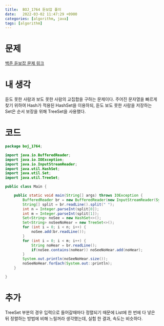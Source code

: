 ```yaml
---
title:  BOJ_1764 듣보잡 풀이
date:   2022-03-02 11:47:29 +0900
categories: [algorithm, java]
tags: [algorithm]
---
```


# 문제
[백준 듣보잡 문제 링크](https://www.acmicpc.net/problem/1764)
# 내 생각
듣도 못한 사람과 보도 못한 사람의 교집합을 구하는 문제이다. 주어진 문자열을 빠르게 찾기 위하여 Hash가 적용된 HashSet을 이용하되, 
듣도 보도 못한 사람을 저장하는 Set은 순서 보장을 위해 TreeSet을 사용했다.

# 코드

```java
package boj_1764;

import java.io.BufferedReader;
import java.io.IOException;
import java.io.InputStreamReader;
import java.util.HashSet;
import java.util.Set;
import java.util.TreeSet;

public class Main {

    public static void main(String[] args) throws IOException {
        BufferedReader br = new BufferedReader(new InputStreamReader(System.in));
        String[] split = br.readLine().split(" ");
        int n = Integer.parseInt(split[0]);
        int m = Integer.parseInt(split[1]);
        Set<String> noSee = new HashSet<>();
        Set<String> noSeeNoHear = new TreeSet<>();
        for (int i = 0; i < n; i++) {
            noSee.add(br.readLine());
        }
        for (int i = 0; i < m; i++) {
            String noHear = br.readLine();
            if(noSee.contains(noHear)) noSeeNoHear.add(noHear);
        }
        System.out.println(noSeeNoHear.size());
        noSeeNoHear.forEach(System.out::println);
    }

}

```
# 추가
TreeSet 부분의 경우 입력으로 들어갈때마다 정렬되기 때문에 List에 한 번에 다 넣은 뒤 정렬하는 방법에 비해 느릴꺼라 생각했는데, 
실험 한 결과, 속도는 비슷하다.
